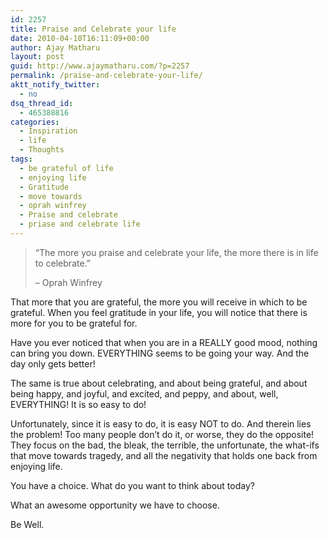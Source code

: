 ```yaml
---
id: 2257
title: Praise and Celebrate your life
date: 2010-04-10T16:11:09+00:00
author: Ajay Matharu
layout: post
guid: http://www.ajaymatharu.com/?p=2257
permalink: /praise-and-celebrate-your-life/
aktt_notify_twitter:
  - no
dsq_thread_id:
  - 465388816
categories:
  - Inspiration
  - life
  - Thoughts
tags:
  - be grateful of life
  - enjoying life
  - Gratitude
  - move towards
  - oprah winfrey
  - Praise and celebrate
  - priase and celebrate life
---
```

> &#8220;The more you praise and celebrate your life, the more there is in life to celebrate.&#8221;
> 
> &#8211; Oprah Winfrey

That more that you are grateful, the more you will receive in which to be grateful. When you feel gratitude in your life, you will notice that there is more for you to be grateful for.

Have you ever noticed that when you are in a REALLY good mood, nothing can bring you down. EVERYTHING seems to be going your way. And the day only gets better!
  
The same is true about celebrating, and about being grateful, and about being happy, and joyful, and excited, and peppy, and about, well, EVERYTHING! It is so easy to do!

Unfortunately, since it is easy to do, it is easy NOT to do. And therein lies the problem! Too many people don&#8217;t do it, or worse, they do the opposite! They focus on the bad, the bleak, the terrible, the unfortunate, the what-ifs that move towards tragedy, and all the negativity that holds one back from enjoying life.

You have a choice. What do you want to think about today?

What an awesome opportunity we have to choose.

Be Well.